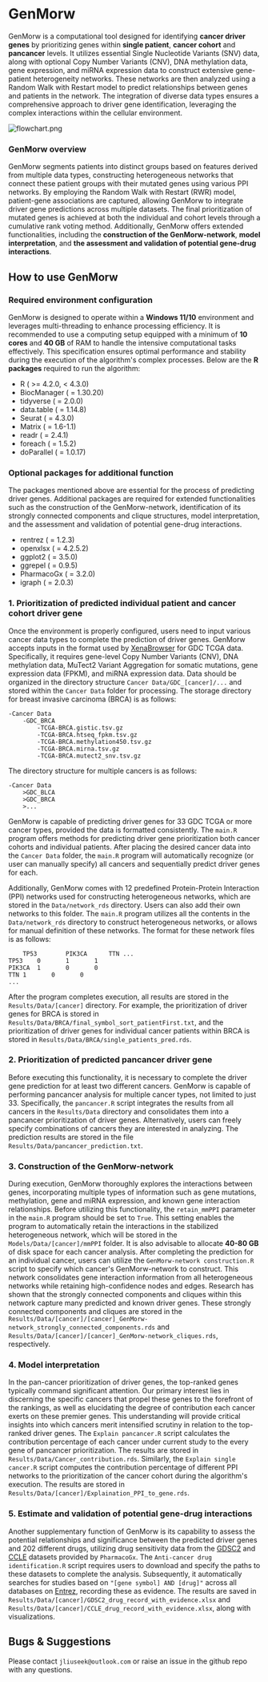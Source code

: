 # GenMorw
GenMorw is a computational tool designed for identifying **cancer driver genes** by prioritizing genes within **single patient**, **cancer cohort** and **pancancer** levels. It utilizes essential Single Nucleotide Variants (SNV) data, along with optional Copy Number Variants (CNV), DNA methylation data, gene expression, and miRNA expression data to construct extensive gene-patient heterogeneity networks. These networks are then analyzed using a Random Walk with Restart model to predict relationships between genes and patients in the network. The integration of diverse data types ensures a comprehensive approach to driver gene identification, leveraging the complex interactions within the cellular environment.

![flowchart.png](https://github.com/JLiuing/GenMorw/blob/master/flowchart.png)

###  GenMorw overview
GenMorw segments patients into distinct groups based on features derived from multiple data types, constructing heterogeneous networks that connect these patient groups with their mutated genes using various PPI networks. By employing the Random Walk with Restart (RWR) model, patient-gene associations are captured, allowing GenMorw to integrate driver gene predictions across multiple datasets. The final prioritization of mutated genes is achieved at both the individual and cohort levels through a cumulative rank voting method. Additionally, GenMorw offers extended functionalities, including the **construction of the GenMorw-network**, **model interpretation**, and **the assessment and validation of potential gene-drug interactions**. 

## How to use GenMorw
### Required environment configuration
GenMorw is designed to operate within a **Windows 11/10** environment and leverages multi-threading to enhance processing efficiency. It is recommended to use a computing setup equipped with a minimum of **10 cores** and **40 GB** of RAM to handle the intensive computational tasks effectively. This specification ensures optimal performance and stability during the execution of the algorithm's complex processes. Below are the **R packages** required to run the algorithm:

 - R ( >= 4.2.0, < 4.3.0)
 - BiocManager ( = 1.30.20)
 - tidyverse ( = 2.0.0)
 - data.table ( = 1.14.8)
 - Seurat ( = 4.3.0)
 - Matrix ( = 1.6-1.1)
 - readr ( = 2.4.1)
 - foreach ( = 1.5.2)
 - doParallel ( = 1.0.17)
 ### Optional packages for additional function
The packages mentioned above are essential for the process of predicting driver genes. Additional packages are required for extended functionalities such as the construction of the GenMorw-network, identification of its strongly connected components and clique structures, model interpretation, and the assessment and validation of potential gene-drug interactions.
 - rentrez ( = 1.2.3)
 - openxlsx ( = 4.2.5.2)
 - ggplot2 ( = 3.5.0)
 - ggrepel ( = 0.9.5)
 - PharmacoGx ( = 3.2.0)
 - igraph ( = 2.0.3)
 ### 1. Prioritization of predicted individual patient and cancer cohort driver gene
Once the environment is properly configured, users need to input various cancer data types to complete the prediction of driver genes. GenMorw accepts inputs in the format used by [XenaBrowser](https://xenabrowser.net/datapages/) for GDC TCGA data. Specifically, it requires gene-level Copy Number Variants (CNV), DNA methylation data, MuTect2 Variant Aggregation for somatic mutations, gene expression data (FPKM), and miRNA expression data. Data should be organized in the directory structure `Cancer Data/GDC_[cancer]/...` and stored within the `Cancer Data` folder for processing. The storage directory for breast invasive carcinoma (BRCA) is as follows:

    -Cancer Data
	    -GDC_BRCA
		    -TCGA-BRCA.gistic.tsv.gz
		    -TCGA-BRCA.htseq_fpkm.tsv.gz
		    -TCGA-BRCA.methylation450.tsv.gz
		    -TCGA-BRCA.mirna.tsv.gz
		    -TCGA-BRCA.mutect2_snv.tsv.gz
The directory structure for multiple cancers is as follows:

    -Cancer Data
	    >GDC_BLCA
	    >GDC_BRCA
	    >...
GenMorw is capable of predicting driver genes for 33 GDC TCGA or more cancer types, provided the data is formatted consistently. The `main.R` program offers methods for predicting driver gene prioritization both cancer cohorts and individual patients. After placing the desired cancer data into the `Cancer Data` folder, the `main.R` program will automatically recognize (or user can manually specify) all cancers and sequentially predict driver genes for each.

Additionally, GenMorw comes with 12 predefined Protein-Protein Interaction (PPI) networks used for constructing heterogeneous networks, which are stored in the `Data/network_rds` directory. Users can also add their own networks to this folder. The `main.R` program utilizes all the contents in the `Data/network_rds` directory to construct heterogeneous networks, or allows for manual definition of these networks. The format for these network files is as follows:

		TP53		PIK3CA		TTN	...
	TP53	0		1		1
	PIK3CA	1		0		0
	TTN	1		0		0
	...			
After the program completes execution, all results are stored in the `Results/Data/[cancer]` directory. For example, the prioritization of driver genes for BRCA is stored in `Results/Data/BRCA/final_symbol_sort_patientFirst.txt`, and the prioritization of driver genes for individual cancer patients within BRCA is stored in `Results/Data/BRCA/single_patients_pred.rds`.
 ### 2. Prioritization of predicted pancancer driver gene
Before executing this functionality, it is necessary to complete the driver gene prediction for at least two different cancers. GenMorw is capable of performing pancancer analysis for multiple cancer types, not limited to just 33. Specifically, the `pancancer.R` script integrates the results from all cancers in the `Results/Data` directory and consolidates them into a pancancer prioritization of driver genes. Alternatively, users can freely specify combinations of cancers they are interested in analyzing. The prediction results are stored in the file `Results/Data/pancancer_prediction.txt`.
 ### 3. Construction of the GenMorw-network
During execution, GenMorw thoroughly explores the interactions between genes, incorporating multiple types of information such as gene mutations, methylation, gene and miRNA expression, and known gene interaction relationships. Before utilizing this functionality, the `retain_mmPPI` parameter in the `main.R` program should be set to `True`. This setting enables the program to automatically retain the interactions in the stabilized heterogeneous network, which will be stored in the `Models/Data/[cancer]/mmPPI` folder. It is also advisable to allocate **40-80 GB** of disk space for each cancer analysis.
After completing the prediction for an individual cancer, users can utilize the `GenMorw-network construction.R` script to specify which cancer's GenMorw-network to construct. This network consolidates gene interaction information from all heterogeneous networks while retaining high-confidence nodes and edges. Research has shown that the strongly connected components and cliques within this network capture many predicted and known driver genes. These strongly connected components and cliques are stored in the `Results/Data/[cancer]/[cancer]_GenMorw-network_strongly_connected_components.rds` and `Results/Data/[cancer]/[cancer]_GenMorw-network_cliques.rds`, respectively.
 ### 4. Model interpretation
In the pan-cancer prioritization of driver genes, the top-ranked genes typically command significant attention. Our primary interest lies in discerning the specific cancers that propel these genes to the forefront of the rankings, as well as elucidating the degree of contribution each cancer exerts on these premier genes. This understanding will provide critical insights into which cancers merit intensified scrutiny in relation to the top-ranked driver genes.
The `Explain pancancer.R` script calculates the contribution percentage of each  cancer under current study to the every gene of pancancer prioritization. The results are stored in `Results/Data/Cancer_contribution.rds`.
Similarly, the `Explain single cancer.R` script computes the contribution percentage of different PPI networks to the prioritization of the cancer cohort during the algorithm's execution. The results are stored in `Results/Data/[cancer]/Explaination_PPI_to_gene.rds`.
 ### 5. Estimate and validation of potential gene-drug interactions
Another supplementary function of GenMorw is its capability to assess the potential relationships and significance between the predicted driver genes and 202 different drugs, utilizing drug sensitivity data from the [GDSC2](https://zenodo.org/records/5787145) and [CCLE](https://zenodo.org/records/3905462) datasets provided by `PharmacoGx`. The `Anti-cancer drug identification.R` script requires users to download and specify the paths to these datasets to complete the analysis. Subsequently, it automatically searches for studies based on `"[gene symbol] AND [drug]"` across all databases on [Entrez](https://www.ncbi.nlm.nih.gov/), recording these as evidence. The results are saved in `Results/Data/[cancer]/GDSC2_drug_record_with_evidence.xlsx` and `Results/Data/[cancer]/CCLE_drug_record_with_evidence.xlsx`, along with visualizations.
## Bugs & Suggestions
Please contact `jliuseek@outlook.com` or raise an issue in the github repo with any questions.
